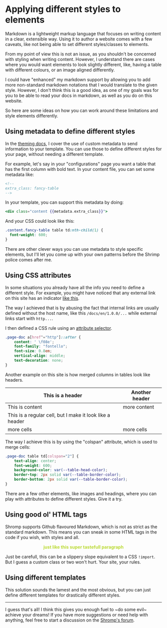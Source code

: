 <!--
nav_max: 1
-->
# Applying different styles to elements

Markdown is a lightweight markup language that focuses on writing content in a clear, extensible way. Using it to author a website comes with a few caveats, like not being able to set different styles/classes to elements.

From my point of view this is not an issue, as you shouldn't be concerned with styling when writing content. However, I understand there are cases where you would want elements to look slightly different, like, having a table with different colours, or an image aligned differently.

I could have "enhanced" my markdown support by allowing you to add more non-standard markdown notations that I would translate to the given style. However, I don't think this is a good idea, as one of my goals was for you to be able to read your docs in markdown, as well as you do on this website.

So here are some ideas on how you can work around these limitations and style elements differently.

## Using metadata to define different styles

In the [theming docs](../2-organisation/2-theme.md#custom-metadata), I cover the use of custom metadata to send information to your template. You can use those to define different styles for your page, without needing a different template.

For example, let's say in your "configurations" page you want a table that has the first column with bold text. In your content file, you can set some metadata like:
```markdown
<!--
extra_class: fancy-table
-->
```

In your template, you can support this metadata by doing:

```hbs
<div class="content {{metadata.extra_class}}">
```
And your CSS could look like this:

```css
.content.fancy-table table td:nth-child(1) {
  font-weight: 600;
}
```

There are other clever ways you can use metadata to style specific elements, but I'll let you come up with your own patterns before the Shrimp police comes after me.

## Using CSS attributes

In some situations you already have all the info you need to define a different style. For example, you might have noticed that any external link on this site has an indicator [like this](https://thisisvini.com).

The way I achieved that is by abusing the fact that internal links are usually defined without the host name, like this `/docs/en/1.0.0/...` while external links start with `http...`.

I then defined a CSS rule using an [attribute selector](https://developer.mozilla.org/en-US/docs/Web/CSS/Attribute_selectors).

```css
.page-doc a[href^="http"]::after {
	content: ' \f08e';
	font-family: "fontello";
	font-size: 0.8em;
	vertical-align: middle;
	text-decoration: none;
}
```
Another example on this site is how merged columns in tables look like headers.

| This is a header | Another header |
| -----------------| -------------- |
| This is content | more content |
| This is a regular cell, but I make it look like a header ||
| more cells | more cells |

The way I achieve this is by using the "colspan" attribute, which is used to merge cells:
```css
.page-doc table td[colspan="2"] {
	text-align: center;
	font-weight: 600;
	background-color: var(--table-head-color);
	border-top: 2px solid var(--table-border-color);
	border-bottom: 2px solid var(--table-border-color);
}
```
There are a few other elements, like images and headings, where you can play with attributes to define different styles. Give it a try.

## Using good ol' HTML tags

Shromp supports Github flavoured Markdown, which is not as strict as the standard markdown. This means you can sneak in some HTML tags in the code if you wish, with styles and all.

<p style="text-align: center; color: #bada33; font-weight: bold;">
    just like this super tastefull paragraph
</p>

Just be carefull, this can be a slippery slope equivalent to a CSS `!import`. But I guess a custom class or two won't hurt. Your site, your rules.

## Using different templates

This solution sounds the lamest and the most obvious, but you can just define different templates for drastically different styles.

--------

I guess that's all! I think this gives you enough fuel to ~do some evil~ achieve your dreams! If you have more suggestions or need help with anything, feel free to start a discussion on the [Shromp's forum](https://github.com/viniciusgerevini/shromp/discussions).
